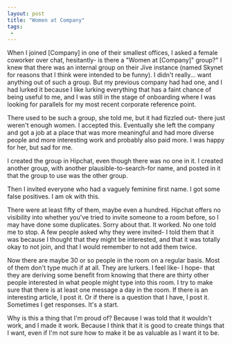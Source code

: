 ```yaml
---
layout: post
title: "Women at Company"
tags:
 -
---
```


When I joined [Company] in one of their smallest offices, I asked a female coworker over chat, hesitantly- is there a "Women at [Company]" group?" I knew that there was an internal group on their Jive instance (named Skynet for reasons that I think were intended to be funny). I didn't really... want anything out of such a group. But my previous company had had one, and I had lurked it because I like lurking everything that has a faint chance of being useful to me, and I was still in the stage of onboarding where I was looking for parallels for my most recent corporate reference point.

There used to be such a group, she told me, but it had fizzled out- there just weren't enough women. I accepted this. Eventually she left the company and got a job at a place that was more meaningful and had more diverse people and more interesting work and probably also paid more. I was happy for her, but sad for me.

I created the group in Hipchat, even though there was no one in it. I created another group, with another plausible-to-search-for name, and posted in it that the group to use was the other group.

Then I invited everyone who had a vaguely feminine first name. I got some false positives. I am ok with this.

There were at least fifty of them, maybe even a hundred. Hipchat offers no visibility into whether you've tried to invite someone to a room before, so I may have done some duplicates. Sorry about that. It worked. No one told me to stop. A few people asked why they were invited- I told them that it was because I thought that they might be interested, and that it was totally okay to not join, and that I would remember to not add them twice.

Now there are maybe 30 or so people in the room on a regular basis. Most of them don't type much if at all. They are lurkers. I feel like- I hope- that they are deriving some benefit from knowing that there are thirty other people interested in what people might type into this room. I try to make sure that there is at least one message a day in the room. If there is an interesting article, I post it. Or if there is a question that I have, I post it. Sometimes I get responses. It's a start.

Why is this a thing that I'm proud of? Because I was told that it wouldn't work, and I made it work. Because I think that it is good to create things that I want, even if I'm not sure how to make it be as valuable as I want it to be.
